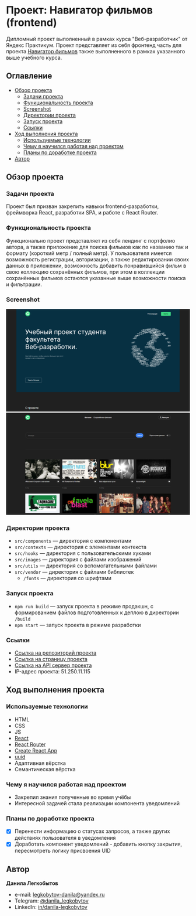 # Проект: Навигатор фильмов (frontend)

Дипломный проект выполненный в рамках курса "Веб-разработчик" от Яндекс Практикум. Проект представляет из себя фронтенд часть для проекта [Навигатор фильмов](https://github.com/Bjorn86/movies-explorer-api) также выполненного в рамках указанного выше учебного курса.

## Оглавление

- [Обзор проекта](#обзор-проекта)
  - [Задачи проекта](#задачи-проекта)
  - [Функциональность проекта](#функциональность-проекта)
  - [Screenshot](#screenshot)
  - [Директории проекта](#директории-проекта)
  - [Запуск проекта](#запуск-проекта)
  - [Ссылки](#ссылки)
- [Ход выполнения проекта](#ход-выполнения-проекта)
  - [Используемые технологии](#используемые-технологии)
  - [Чему я научился работая над проектом](#чему-я-научился-работая-над-проектом)
  - [Планы по доработке проекта](#планы-по-доработке-проекта)
- [Автор](#автор)

## Обзор проекта

### Задачи проекта

Проект был призван закрепить навыки frontend-разработки, фреймворка React, разработки SPA, и работе с React Router.

### Функциональность проекта

Функционально проект представляет из себя лендинг с портфолио автора, а также приложение для поиска фильмов как по названию так и формату (короткий метр / полный метр). У пользователя имеется возможность регистрации, авторизации, а также редактировании своих данных в приложении, возможность добавить понравившийся фильм в свою коллекцию сохранённых фильмов, при этом в коллекции сохранённых фильмов остаются указанные выше возможности поиска и фильтрации.

### Screenshot

![Desktop screenshot](./screenshot/movies-explorer-1.png)
![Desktop screenshot](./screenshot/movies-explorer-2.png)

### Директории проекта

- `src/components` — директория с компонентами
- `src/contexts` — директория с элементами контекста
- `src/hooks` — директория с пользовательскими хуками
- `src/images` — директория с файлами изображений
- `src/utils` — директория со вспомогательными файлами
- `src/vendor` — директория с файлами библиотек
  - `/fonts` — директория со шрифтами

### Запуск проекта

- `npm run build` — запуск проекта в режиме продакшн, с формированием файлов подготовленных к деплою в директории `/build`
- `npm start` — запуск проекта в режиме разработки

### Ссылки

- [Ссылка на репозиторий проекта](https://github.com/Bjorn86/movies-explorer-frontend)
- [Ссылка на страницу проекта](https://diplom.ld-webdev.nomoredomains.rocks/)
- [Ссылка на API сервер проекта](https://api.diplom.ld-webdev.nomoredomains.rocks)
- IP-адрес проекта: 51.250.11.115

## Ход выполнения проекта

### Используемые технологии

- HTML
- CSS
- JS
- [React](https://react.dev/)
- [React Router](https://reactrouter.com/en/main)
- [Create React App](https://create-react-app.dev/)
- [uuid](https://www.npmjs.com/package/uuid)
- Адаптивная вёрстка
- Семантическая вёрстка

### Чему я научился работая над проектом

- Закрепил знания полученные во время учёбы
- Интересной задачей стала реализации компонента уведомлений

### Планы по доработке проекта

- [x] Перенести информацию о статусах запросов, а также других действиях пользователя в уведомления
- [x] Доработать компонент уведомлений - добавить кнопку закрытия, пересмотреть логику присвоения UID

## Автор

**Данила Легкобытов**

- e-mail: [legkobytov-danila@yandex.ru](mailto:legkobytov-danila@yandex.ru)
- Telegram: [@danila_legkobytov](https://t.me/danila_legkobytov)
- LinkedIn: [in/danila-legkobytov](https://www.linkedin.com/in/danila-legkobytov/)
